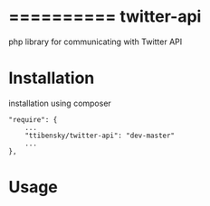 ==========
twitter-api
==========

php library for communicating with Twitter API

# Installation

installation using composer

    "require": {
        ...
        "ttibensky/twitter-api": "dev-master"
        ...
    },

# Usage
